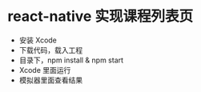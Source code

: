 # react-native 实现课程列表页

+ 安装 Xcode
+ 下载代码，载入工程
+ 目录下，npm install & npm start
+ Xcode 里面运行
+ 模拟器里面查看结果
